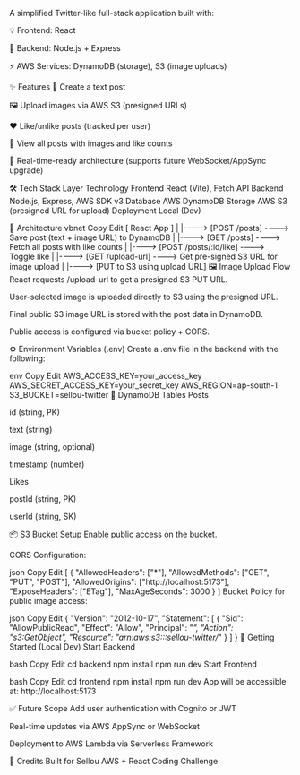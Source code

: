 A simplified Twitter-like full-stack application built with:

💡 Frontend: React

🧠 Backend: Node.js + Express

⚡️ AWS Services:  DynamoDB (storage), S3 (image uploads)

✨ Features
📝 Create a text post

🖼️ Upload images via AWS S3 (presigned URLs)

❤️ Like/unlike posts (tracked per user)

📜 View all posts with images and like counts

📡 Real-time-ready architecture (supports future WebSocket/AppSync upgrade)

🛠 Tech Stack
Layer	Technology
Frontend	React (Vite), Fetch API
Backend	Node.js, Express, AWS SDK v3
Database	AWS DynamoDB
Storage	AWS S3 (presigned URL for upload)
Deployment	Local (Dev)

🧩 Architecture
vbnet
Copy
Edit
[ React App ]
     |
     |----> [POST /posts] ----> Save post (text + image URL) to DynamoDB
     |
     |----> [GET /posts] ----> Fetch all posts with like counts
     |
     |----> [POST /posts/:id/like] ----> Toggle like
     |
     |----> [GET /upload-url] ----> Get pre-signed S3 URL for image upload
                   |
                   |----> [PUT to S3 using upload URL]
🖼️ Image Upload Flow
React requests /upload-url to get a presigned S3 PUT URL.

User-selected image is uploaded directly to S3 using the presigned URL.

Final public S3 image URL is stored with the post data in DynamoDB.

Public access is configured via bucket policy + CORS.

⚙️ Environment Variables (.env)
Create a .env file in the backend with the following:

env
Copy
Edit
AWS_ACCESS_KEY=your_access_key
AWS_SECRET_ACCESS_KEY=your_secret_key
AWS_REGION=ap-south-1
S3_BUCKET=sellou-twitter
📁 DynamoDB Tables
Posts

id (string, PK)

text (string)

image (string, optional)

timestamp (number)

Likes

postId (string, PK)

userId (string, SK)

📦 S3 Bucket Setup
Enable public access on the bucket.

CORS Configuration:

json
Copy
Edit
[
  {
    "AllowedHeaders": ["*"],
    "AllowedMethods": ["GET", "PUT", "POST"],
    "AllowedOrigins": ["http://localhost:5173"],
    "ExposeHeaders": ["ETag"],
    "MaxAgeSeconds": 3000
  }
]
Bucket Policy for public image access:

json
Copy
Edit
{
  "Version": "2012-10-17",
  "Statement": [
    {
      "Sid": "AllowPublicRead",
      "Effect": "Allow",
      "Principal": "*",
      "Action": "s3:GetObject",
      "Resource": "arn:aws:s3:::sellou-twitter/*"
    }
  ]
}
🚀 Getting Started (Local Dev)
Start Backend

bash
Copy
Edit
cd backend
npm install
npm run dev
Start Frontend

bash
Copy
Edit
cd frontend
npm install
npm run dev
App will be accessible at: http://localhost:5173

✅ Future Scope
Add user authentication with Cognito or JWT

Real-time updates via AWS AppSync or WebSocket

Deployment to AWS Lambda via Serverless Framework

🧠 Credits
Built for Sellou AWS + React Coding Challenge
